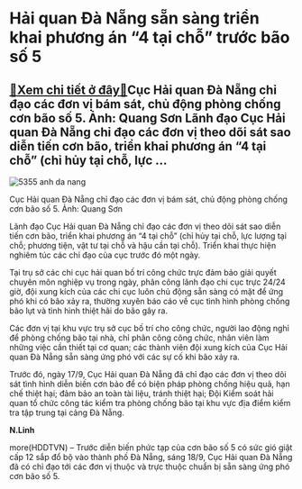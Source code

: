 Hải quan Đà Nẵng sẵn sàng triển khai phương án “4 tại chỗ” trước bão số 5
=========================================================================

[:gift:Xem chi tiết ở đây:gift:](https://hddtvn.com/hai-quan-da-nang-san-sang-trien-khai-phuong-an-4-tai-cho-truoc-bao-so-5/)Cục Hải quan Đà Nẵng chỉ đạo các đơn vị bám sát, chủ động phòng chống cơn bão số 5. Ảnh: Quang Sơn Lãnh đạo Cục Hải quan Đà Nẵng chỉ đạo các đơn vị theo dõi sát sao diễn tiến cơn bão, triển khai phương án “4 tại chỗ” (chỉ hủy tại chỗ, lực …
------------------------------------------------------------------------------------------------------------------------------------------------------------------------------------------------------------------------------------------------





![5355 anh da nang](https://haiquanonline.com.vn/stores/news_dataimages/linhntn/072020/27/12/in_article/5355_anh_Da_Nang.jpg?rt=20200918104301 "Hải quan Đà Nẵng sẵn sàng triển khai phương án “4 tại chỗ” trước bão số 5")


Cục Hải quan Đà Nẵng chỉ đạo các đơn vị bám sát, chủ động phòng chống cơn bão số 5. Ảnh: Quang Sơn



Lãnh đạo Cục Hải quan Đà Nẵng chỉ đạo các đơn vị theo dõi sát sao diễn tiến cơn bão, triển khai phương án “4 tại chỗ” (chỉ hủy tại chỗ, lực lượng tại chỗ; phương tiện, vật tư tại chỗ và hậu cần tại chỗ). Triển khai thực hiện nghiêm túc các chỉ đạo của cục trước đó một ngày.


Tại trụ sở các chi cục hải quan bố trí công chức trực đảm bảo giải quyết chuyên môn nghiệp vụ trong ngày, phân công lãnh đạo chi cục trực 24/24 giờ, đội xung kích của các chi cục luôn chủ động sẵn sàng có mặt để ứng phó khi có bão xảy ra, thường xuyên báo cáo về cục tình hình phòng chống bão lụt và tình hình thiệt hãi do bão gây ra.


Các đơn vị tại khu vực trụ sở cục bố trí cho công chức, người lao động nghỉ để phòng chống bão tại nhà, chỉ phân công công chức, nhân viên làm những việc cần thiết tại cơ quan; các thành viên đội xung kích của Cục Hải quan Đà Nẵng sẵn sàng ứng phó với các sự cố khi bão xảy ra.


Trước đó, ngày 17/9, Cục Hải quan Đà Nẵng đã chỉ đạo các đơn vị theo dõi sát tình hình diễn biến cơn bảo để có biện pháp phòng chống hiệu quả, hạn chế thiệt hại; đảm bảo an toàn tài liệu, tránh thiệt hại; Đội Kiểm soát hải quan tổ chức công tác kiểm tra phòng chống bão tại khu vực địa điểm kiểm tra tập trung tại cảng Đà Nẵng.




**N.Linh**



more(HDDTVN) – Trước diễn biến phức tạp của cơn bão số 5 có sức gió giật cấp 12 sắp đổ bộ vào thành phố Đà Nẵng, sáng 18/9, Cục Hải quan Đà Nẵng đã có chỉ đạo tới các đơn vị thuộc và trực thuộc chuẩn bị sẵn sàng ứng phó cơn bão số 5.

